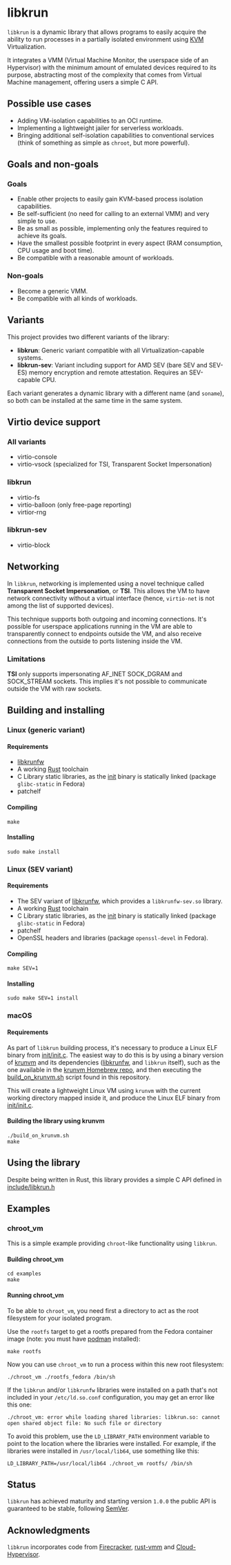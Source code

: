 # libkrun

```libkrun``` is a dynamic library that allows programs to easily acquire the ability to run processes in a partially isolated environment using [KVM](https://www.kernel.org/doc/Documentation/virtual/kvm/api.txt) Virtualization.

It integrates a VMM (Virtual Machine Monitor, the userspace side of an Hypervisor) with the minimum amount of emulated devices required to its purpose, abstracting most of the complexity that comes from Virtual Machine management, offering users a simple C API.

## Possible use cases

* Adding VM-isolation capabilities to an OCI runtime.
* Implementing a lightweight jailer for serverless workloads.
* Bringing additional self-isolation capabilities to conventional services (think of something as simple as ```chroot```, but more powerful).

## Goals and non-goals

### Goals

* Enable other projects to easily gain KVM-based process isolation capabilities.
* Be self-sufficient (no need for calling to an external VMM) and very simple to use.
* Be as small as possible, implementing only the features required to achieve its goals.
* Have the smallest possible footprint in every aspect (RAM consumption, CPU usage and boot time).
* Be compatible with a reasonable amount of workloads.

### Non-goals

* Become a generic VMM.
* Be compatible with all kinds of workloads.

## Variants

This project provides two different variants of the library:

- **libkrun**: Generic variant compatible with all Virtualization-capable systems.
- **libkrun-sev**: Variant including support for AMD SEV (bare SEV and SEV-ES) memory encryption and remote attestation. Requires an SEV-capable CPU.

Each variant generates a dynamic library with a different name (and ```soname```), so both can be installed at the same time in the same system.

## Virtio device support

### All variants

* virtio-console
* virtio-vsock (specialized for TSI, Transparent Socket Impersonation)

### libkrun

* virtio-fs
* virtio-balloon (only free-page reporting)
* virtior-rng

### libkrun-sev

* virtio-block

## Networking

In ```libkrun```, networking is implemented using a novel technique called **Transparent Socket Impersonation**, or **TSI**. This allows the VM to have network connectivity without a virtual interface (hence, ```virtio-net``` is not among the list of supported devices).

This technique supports both outgoing and incoming connections. It's possible for userspace applications running in the VM are able to transparently connect to endpoints outside the VM, and also receive connections from the outside to ports listening inside the VM.

### Limitations

**TSI** only supports impersonating AF_INET SOCK_DGRAM and SOCK_STREAM sockets. This implies it's not possible to communicate outside the VM with raw sockets.

## Building and installing

### Linux (generic variant)

#### Requirements

* [libkrunfw](https://github.com/containers/libkrunfw)
* A working [Rust](https://www.rust-lang.org/) toolchain
* C Library static libraries, as the [init](init/init.c) binary is statically linked (package ```glibc-static``` in Fedora)
* patchelf

#### Compiling

```
make
```

#### Installing

```
sudo make install
```

### Linux (SEV variant)

#### Requirements

* The SEV variant of [libkrunfw](https://github.com/containers/libkrunfw), which provides a ```libkrunfw-sev.so``` library.
* A working [Rust](https://www.rust-lang.org/) toolchain
* C Library static libraries, as the [init](init/init.c) binary is statically linked (package ```glibc-static``` in Fedora)
* patchelf
* OpenSSL headers and libraries (package ```openssl-devel``` in Fedora).

#### Compiling

```
make SEV=1
```

#### Installing

```
sudo make SEV=1 install
```

### macOS

#### Requirements

As part of ```libkrun``` building process, it's necessary to produce a Linux ELF binary from [init/init.c](init/init.c). The easiest way to do this is by using a binary version of [krunvm](https://github.com/slp/krunvm) and its dependencies ([libkrunfw](https://github.com/containers/libkrunfw), and ```libkrun``` itself), such as the one available in the [krunvm Homebrew repo](https://github.com/slp/homebrew-krun), and then executing the [build_on_krunvm.sh](build_on_krunvm.sh) script found in this repository.

This will create a lightweight Linux VM using ```krunvm``` with the current working directory mapped inside it, and produce the Linux ELF binary from [init/init.c](init/init.c).

#### Building the library using krunvm

```
./build_on_krunvm.sh
make
```

## Using the library

Despite being written in Rust, this library provides a simple C API defined in [include/libkrun.h](include/libkrun.h)

## Examples

### chroot_vm

This is a simple example providing ```chroot```-like functionality using ```libkrun```.

#### Building chroot_vm

```
cd examples
make
```

#### Running chroot_vm

To be able to ```chroot_vm```, you need first a directory to act as the root filesystem for your isolated program.

Use the ```rootfs``` target to get a rootfs prepared from the Fedora container image (note: you must have [podman](https://podman.io/) installed):

```
make rootfs
```

Now you can use ```chroot_vm``` to run a process within this new root filesystem:

```
./chroot_vm ./rootfs_fedora /bin/sh
```

If the ```libkrun``` and/or ```libkrunfw``` libraries were installed on a path that's not included in your ```/etc/ld.so.conf``` configuration, you may get an error like this one:

```
./chroot_vm: error while loading shared libraries: libkrun.so: cannot open shared object file: No such file or directory
```

To avoid this problem, use the ```LD_LIBRARY_PATH``` environment variable to point to the location where the libraries were installed. For example, if the libraries were installed in ```/usr/local/lib64```, use something like this:

```
LD_LIBRARY_PATH=/usr/local/lib64 ./chroot_vm rootfs/ /bin/sh
```

## Status

```libkrun``` has achieved maturity and starting version ```1.0.0``` the public API is guaranteed to be stable, following [SemVer](https://semver.org/).

## Acknowledgments

```libkrun``` incorporates code from [Firecracker](https://github.com/firecracker-microvm/firecracker), [rust-vmm](https://github.com/rust-vmm/) and [Cloud-Hypervisor](https://github.com/cloud-hypervisor/).

